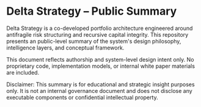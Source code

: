 # Delta Strategy – Public Summary

Delta Strategy is a co-developed portfolio architecture engineered around antifragile risk structuring and recursive capital integrity. This repository presents an public-level summary of the system's design philosophy, intelligence layers, and conceptual framework.

This document reflects authorship and system-level design intent only. No proprietary code, implementation models, or internal white paper materials are included.

Disclaimer: This summary is for educational and strategic insight purposes only. It is not an internal governance document and does not disclose any executable components or confidential intellectual property.
